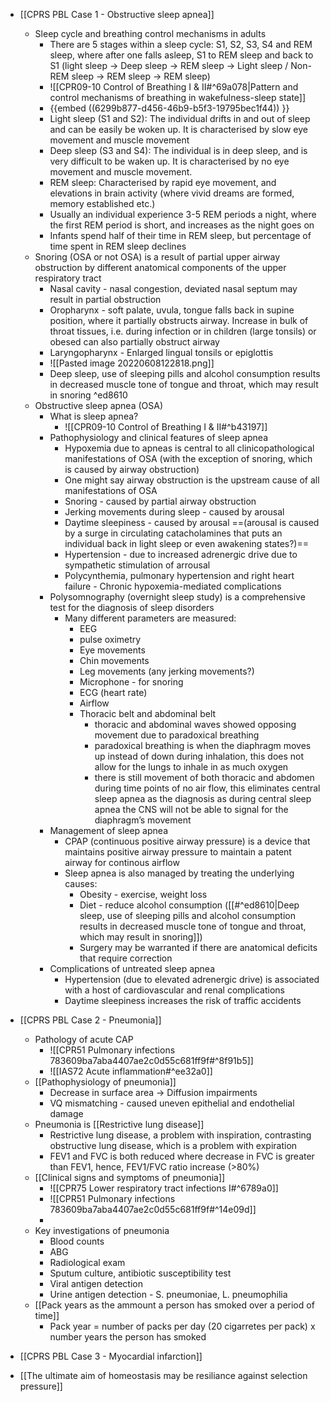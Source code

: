 - [[CPRS PBL Case 1 - Obstructive sleep apnea]]
	- Sleep cycle and breathing control mechanisms in adults
		- There are 5 stages within a sleep cycle: S1, S2, S3, S4 and REM sleep, where after one falls asleep, S1 to REM sleep and back to S1 (light sleep -> Deep sleep   -> REM sleep -> Light sleep / Non-REM sleep -> REM sleep -> REM sleep)
		- ![[CPR09-10 Control of Breathing I & II#^69a078|Pattern and control mechanisms of breathing in wakefulness-sleep state]]
		- {{embed ((6299b877-d456-46b9-b5f3-19795bec1f44)) }}
		- Light sleep (S1 and S2): The individual drifts in and out of sleep and can be easily be woken up. It is characterised by slow eye movement and muscle movement
		- Deep sleep (S3 and S4): The individual is in deep sleep, and is very difficult to be waken up. It is characterised by no eye movement and muscle movement.
		- REM sleep: Characterised by rapid eye movement, and elevations in brain activity (where vivid dreams are formed, memory established etc.)
		- Usually an individual experience 3-5 REM periods a night, where the first REM period is short, and increases as the night goes on
		- Infants spend half of their time in REM sleep, but percentage of time spent in REM sleep declines
	- Snoring (OSA or not OSA) is a result of partial upper airway obstruction by different anatomical components of the upper respiratory tract
		- Nasal cavity - nasal congestion, deviated nasal septum may result in partial obstruction
		- Oropharynx - soft palate, uvula, tongue falls back in supine position, where it partially obstructs airway. Increase in bulk of throat tissues, i.e. during infection or in children (large tonsils) or obesed can also partially obstruct airway
		- Laryngopharynx - Enlarged lingual tonsils or epiglottis
		- ![[Pasted image 20220608122818.png]]
		- Deep sleep, use of sleeping pills and alcohol consumption results in decreased muscle tone of tongue and throat, which may result in snoring ^ed8610
	- Obstructive sleep apnea (OSA)
		- What is sleep apnea?
			- ![[CPR09-10 Control of Breathing I & II#^b43197]]
		- Pathophysiology and clinical features of sleep apnea
			- Hypoxemia due to apneas is central to all clinicopathological manifestations of OSA (with the exception of snoring, which is caused by airway obstruction)
			- One might say airway obstruction is the upstream cause of all manifestations of OSA
			- Snoring - caused by partial airway obstruction
			- Jerking movements during sleep - caused by arousal
			- Daytime sleepiness - caused by arousal ==(arousal is caused by a surge in circulating catacholamines that puts an individual back in light sleep or even awakening states?)==
			- Hypertension - due to increased adrenergic drive due to sympathetic stimulation of arrousal
			- Polycynthemia, pulmonary hypertension and right heart failure - Chronic hypoxemia-mediated complications
		- Polysomnography (overnight sleep study) is a comprehensive test for the diagnosis of sleep disorders
			- Many different parameters are measured:
				- EEG
				- pulse oximetry
				- Eye movements
				- Chin movements
				- Leg movements (any jerking movements?)
				- Microphone - for snoring
				- ECG (heart rate)
				- Airflow
				- Thoracic belt and abdominal belt
					- thoracic and abdominal waves showed opposing movement due to paradoxical breathing
					- paradoxical breathing is when the diaphragm moves up instead of down during inhalation, this does not allow for the lungs to inhale in as much oxygen
					- there is still movement of both thoracic and abdomen during time points of no air flow, this eliminates central sleep apnea as the diagnosis as during central sleep apnea the CNS will not be able to signal for the diaphragm’s movement
		- Management of sleep apnea
			- CPAP (continuous positive airway pressure) is a device that maintains positive airway pressure to maintain a patent airway for continous airflow
			- Sleep apnea is also managed by treating the underlying causes:
				- Obesity - exercise, weight loss
				- Diet - reduce alcohol consumption ([[#^ed8610|Deep sleep, use of sleeping pills and alcohol consumption results in decreased muscle tone of tongue and throat, which may result in snoring]])
				- Surgery may be warranted if there are anatomical deficits that require correction
		- Complications of untreated sleep apnea
			- Hypertension (due to elevated adrenergic drive) is associated with a host of cardiovascular and renal complications
			- Daytime sleepiness increases the risk of traffic accidents
- [[CPRS PBL Case 2 - Pneumonia]]
	- Pathology of acute CAP
		- ![[CPR51 Pulmonary infections 783609ba7aba4407ae2c0d55c681ff9f#^8f91b5]]
		- ![[IAS72 Acute inflammation#^ee32a0]]
	- [[Pathophysiology of pneumonia]]
		- Decrease in surface area -> Diffusion impairments
		- VQ mismatching - caused uneven epithelial and endothelial damage
	- Pneumonia is [[Restrictive lung disease]]
		- Restrictive lung disease, a problem with inspiration, contrasting obstructive lung disease, which is a problem with expiration
		- FEV1 and FVC is both reduced where decrease in FVC is greater than FEV1, hence, FEV1/FVC ratio increase (>80%)
	- [[Clinical signs and symptoms of pneumonia]]
		- ![[CPR75 Lower respiratory tract infections I#^6789a0]]
		- ![[CPR51 Pulmonary infections 783609ba7aba4407ae2c0d55c681ff9f#^14e09d]]
		- 
	- Key investigations of pneumonia
		- Blood counts
		- ABG
		- Radiological exam
		- Sputum culture, antibiotic susceptibility test
		- Viral antigen detection
		- Urine antigen detection - S. pneumoniae, L. pneumophilia
	- [[Pack years as the ammount a person has smoked over a period of time]]
		- Pack year = number of packs per day (20 cigarretes per pack) x number years the person has smoked

- [[CPRS PBL Case 3 - Myocardial infarction]]
- [[The ultimate aim of homeostasis may be resiliance against selection pressure]]